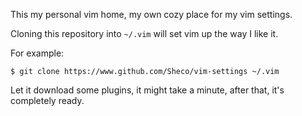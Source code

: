 This my personal vim home, my own cozy place for my vim settings.

Cloning this repository into ```~/.vim``` will set vim up the way I like it.

For example:

```
$ git clone https://www.github.com/Sheco/vim-settings ~/.vim
```

Let it download some plugins, it might take a minute, after that, it's completely ready.


